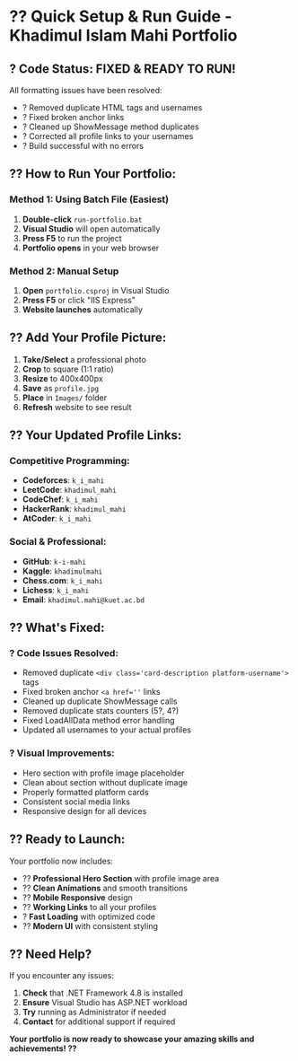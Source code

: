 # ?? Quick Setup & Run Guide - Khadimul Islam Mahi Portfolio

## ? **Code Status: FIXED & READY TO RUN!**

All formatting issues have been resolved:
- ? Removed duplicate HTML tags and usernames
- ? Fixed broken anchor links  
- ? Cleaned up ShowMessage method duplicates
- ? Corrected all profile links to your usernames
- ? Build successful with no errors

## ?? **How to Run Your Portfolio:**

### Method 1: Using Batch File (Easiest)
1. **Double-click** `run-portfolio.bat`
2. **Visual Studio** will open automatically
3. **Press F5** to run the project
4. **Portfolio opens** in your web browser

### Method 2: Manual Setup
1. **Open** `portfolio.csproj` in Visual Studio
2. **Press F5** or click "IIS Express"
3. **Website launches** automatically

## ?? **Add Your Profile Picture:**
1. **Take/Select** a professional photo
2. **Crop** to square (1:1 ratio)  
3. **Resize** to 400x400px
4. **Save** as `profile.jpg`
5. **Place** in `Images/` folder
6. **Refresh** website to see result

## ?? **Your Updated Profile Links:**

### Competitive Programming:
- **Codeforces**: `k_i_mahi`
- **LeetCode**: `khadimul_mahi`
- **CodeChef**: `k_i_mahi`
- **HackerRank**: `khadimul_mahi`
- **AtCoder**: `k_i_mahi`

### Social & Professional:
- **GitHub**: `k-i-mahi`
- **Kaggle**: `khadimulmahi`
- **Chess.com**: `k_i_mahi`
- **Lichess**: `k_i_mahi`
- **Email**: `khadimul.mahi@kuet.ac.bd`

## ?? **What's Fixed:**

### ? **Code Issues Resolved:**
- Removed duplicate `<div class='card-description platform-username'>` tags
- Fixed broken anchor `<a href=''` links
- Cleaned up duplicate ShowMessage calls
- Removed duplicate stats counters (5?, 4?)
- Fixed LoadAllData method error handling
- Updated all usernames to your actual profiles

### ? **Visual Improvements:**
- Hero section with profile image placeholder
- Clean about section without duplicate image
- Properly formatted platform cards
- Consistent social media links
- Responsive design for all devices

## ?? **Ready to Launch:**

Your portfolio now includes:
- ?? **Professional Hero Section** with profile image area
- ?? **Clean Animations** and smooth transitions
- ?? **Mobile Responsive** design
- ?? **Working Links** to all your profiles
- ? **Fast Loading** with optimized code
- ?? **Modern UI** with consistent styling

## ?? **Need Help?**

If you encounter any issues:
1. **Check** that .NET Framework 4.8 is installed
2. **Ensure** Visual Studio has ASP.NET workload
3. **Try** running as Administrator if needed
4. **Contact** for additional support if required

**Your portfolio is now ready to showcase your amazing skills and achievements! ??**